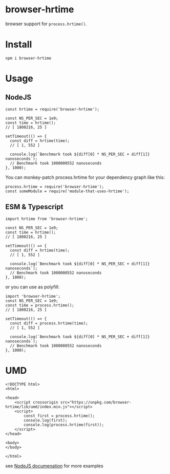 # browser-hrtime
browser support for `process.hrtime()`.
# Install
`npm i browser-hrtime`
# Usage
## NodeJS
```
const hrtime = require('browser-hrtime');

const NS_PER_SEC = 1e9;
const time = hrtime();
// [ 1800216, 25 ]

setTimeout(() => {
  const diff = hrtime(time);
  // [ 1, 552 ]

  console.log(`Benchmark took ${diff[0] * NS_PER_SEC + diff[1]} nanoseconds`);
  // Benchmark took 1000000552 nanoseconds
}, 1000);
```

You can monkey-patch process.hrtime for your dependency graph like this:
```
process.hrtime = require('browser-hrtime');
const someModule = require('module-that-uses-hrtime');
```

## ESM & Typescript
```
import hrtime from 'browser-hrtime';

const NS_PER_SEC = 1e9;
const time = hrtime();
// [ 1800216, 25 ]

setTimeout(() => {
  const diff = hrtime(time);
  // [ 1, 552 ]

  console.log(`Benchmark took ${diff[0] * NS_PER_SEC + diff[1]} nanoseconds`);
  // Benchmark took 1000000552 nanoseconds
}, 1000);
```
or you can use as polyfill:
```
import 'browser-hrtime';
const NS_PER_SEC = 1e9;
const time = process.hrtime();
// [ 1800216, 25 ]

setTimeout(() => {
  const diff = process.hrtime(time);
  // [ 1, 552 ]

  console.log(`Benchmark took ${diff[0] * NS_PER_SEC + diff[1]} nanoseconds`);
  // Benchmark took 1000000552 nanoseconds
}, 1000);
```
# UMD
```
<!DOCTYPE html>
<html>

<head>
    <script crossorigin src="https://unpkg.com/browser-hrtime/lib/umd/index.min.js"></script>
    <script>
        const first = process.hrtime();
        console.log(first);
        console.log(process.hrtime(first));
    </script>
</head>

<body>
</body>

</html>
```
see [NodeJS documenation](https://nodejs.org/api/process.html#process_process_hrtime_time) for more examples
